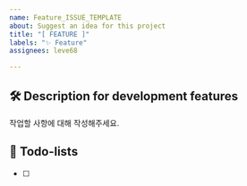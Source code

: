 ```yaml
---
name: Feature_ISSUE_TEMPLATE
about: Suggest an idea for this project
title: "[ FEATURE ]"
labels: "✨ Feature"
assignees: leve68

---
```


## 🛠️ Description for development features
작업할 사항에 대해 작성해주세요.

## 📝 Todo-lists
- [ ]
